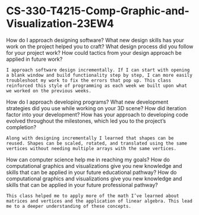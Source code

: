 # CS-330-T4215-Comp-Graphic-and-Visualization-23EW4

How do I approach designing software? What new design skills has your work on the project helped you to craft? What design process did you follow for your project work? How could tactics from your design approach be applied in future work?

	I approach software design incrementally. If I can start with opening a blank window and build functionality step by step, I can more easily troubleshoot my work to fix the errors that pop up. This class reinforced this style of programming as each week we built upon what we worked on the previous weeks. 

How do I approach developing programs? What new development strategies did you use while working on your 3D scene? How did iteration factor into your development? How has your approach to developing code evolved throughout the milestones, which led you to the project’s completion?

	Along with designing incrementally I learned that shapes can be reused. Shapes can be scaled, rotated, and translated using the same vertices without needing multiple arrays with the same vertices. 

How can computer science help me in reaching my goals? How do computational graphics and visualizations give you new knowledge and skills that can be applied in your future educational pathway? How do computational graphics and visualizations give you new knowledge and skills that can be applied in your future professional pathway?

	This class helped me to apply more of the math I’ve learned about matrices and vertices and the application of linear algebra. This lead me to a deeper understanding of these concepts. 
